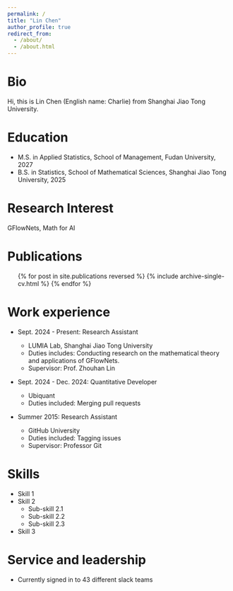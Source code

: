 ```yaml
---
permalink: /
title: "Lin Chen"
author_profile: true
redirect_from: 
  - /about/
  - /about.html
---
```

Bio
=====

Hi, this is Lin Chen (English name: Charlie) from Shanghai Jiao Tong University.

Education
======
* M.S. in Applied Statistics, School of Management, Fudan University, 2027
* B.S. in Statistics, School of Mathematical Sciences, Shanghai Jiao Tong University, 2025

Research Interest
=====
GFlowNets, Math for AI

Publications
======
  <ul>{% for post in site.publications reversed %}
    {% include archive-single-cv.html %}
  {% endfor %}</ul>


Work experience
======
* Sept. 2024 - Present: Research Assistant
  * LUMIA Lab, Shanghai Jiao Tong University
  * Duties includes: Conducting research on the mathematical theory and applications of GFlowNets.
  * Supervisor: Prof. Zhouhan Lin

* Sept. 2024 - Dec. 2024: Quantitative Developer
  * Ubiquant
  * Duties included: Merging pull requests

* Summer 2015: Research Assistant
  * GitHub University
  * Duties included: Tagging issues
  * Supervisor: Professor Git
  
Skills
======
* Skill 1
* Skill 2
  * Sub-skill 2.1
  * Sub-skill 2.2
  * Sub-skill 2.3
* Skill 3


  
<!-- Talks
======
  <ul>{% for post in site.talks reversed %}
    {% include archive-single-talk-cv.html  %}
  {% endfor %}</ul>
  
Teaching
======
  <ul>{% for post in site.teaching reversed %}
    {% include archive-single-cv.html %}
  {% endfor %}</ul> -->
  
Service and leadership
======
* Currently signed in to 43 different slack teams

